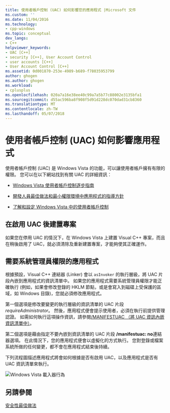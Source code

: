 ```yaml
---
title: 使用者帳戶控制 (UAC) 如何影響您的應用程式 |Microsoft 文件
ms.custom: ''
ms.date: 11/04/2016
ms.technology:
- cpp-windows
ms.topic: conceptual
dev_langs:
- C++
helpviewer_keywords:
- UAC [C++]
- security [C++], User Account Control
- user accounts [C++]
- User Account Control [C++]
ms.assetid: 0d001870-253e-4989-b689-f78035953799
author: ghogen
ms.author: ghogen
ms.workload:
- cplusplus
ms.openlocfilehash: 020a7a16e38ee40c99a7a5b77c88002e3135bfa1
ms.sourcegitcommit: d55ac596ba8f908f5d91d228dc070dad31cb8360
ms.translationtype: MT
ms.contentlocale: zh-TW
ms.lasthandoff: 05/07/2018
---
```

# <a name="how-user-account-control-uac-affects-your-application"></a>使用者帳戶控制 (UAC) 如何影響應用程式
使用者帳戶控制 (UAC) 是 Windows Vista 的功能，可以讓使用者帳戶擁有有限的權限。 您可以在以下網站找到有關 UAC 的詳細資訊：  
  
-   [Windows Vista 使用者帳戶控制逐步指南](http://go.microsoft.com/fwlink/p/?linkid=53781)  
  
-   [開發人員最佳做法和最小權限環境中應用程式的指導方針](http://go.microsoft.com/fwlink/p/?linkid=82444)  
  
-   [了解和設定 Windows Vista 中的使用者帳戶控制](http://go.microsoft.com/fwlink/p/?linkid=82445)  
  
## <a name="building-projects-after-enabling-uac"></a>在啟用 UAC 後建置專案  
 如果您在停用 UAC 的情況下，在 Windows Vista 上建置 Visual C++ 專案，而且在稍後啟用了 UAC，就必須清除及重新建置專案，才能夠使其正確運作。  
  
## <a name="applications-that-require-administrative-privileges"></a>需要系統管理員權限的應用程式  
 根據預設，Visual C++ 連結器 (Linker) 會以 `asInvoker` 的執行層級，將 UAC 片段內嵌到應用程式的資訊清單中。 如果您的應用程式需要系統管理員權限才能正確執行 (例如，如果會修改登錄的 HKLM 節點，或是會寫入到磁碟上受保護的區域，如 Windows 目錄)，您就必須修改應用程式。  
  
 第一個選項是修改要變更的執行層級的資訊清單的 UAC 片段*requireAdministrator*。 然後，應用程式便會提示使用者，必須在執行前提供管理認證。 如需如何執行這項操作資訊，請參閱[/MANIFESTUAC （將 UAC 資訊內嵌資訊清單中）](../build/reference/manifestuac-embeds-uac-information-in-manifest.md)。  
  
 第二個選項是藉由指定不要內嵌到資訊清單的 UAC 片段 **/manifestuac: no**連結器選項。 在此情況下，您的應用程式便會以虛擬化的方式執行。 您對登錄或檔案系統所做的任何變更，都不會在應用程式結束後持續。  
  
 下列流程圖描述應用程式將會如何根據是否有啟用 UAC，以及應用程式是否有 UAC 資訊清單來執行。  
  
 ![Windows Vista 載入器行為](media/uacflowchart.png "UACflowchart")  
  
## <a name="see-also"></a>另請參閱  
 [安全性最佳做法](security-best-practices-for-cpp.md)